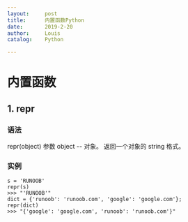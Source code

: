 ```yaml
---
layout:     post
title:      内置函数Python
date:       2019-2-20
author:     Louis
catalog:    Python

---
```

<!-- MarkdownTOC -->




# 内置函数

## **1. repr**

### 语法

repr(object)
参数
object -- 对象。
返回一个对象的 string 格式。

### 实例

```
s = 'RUNOOB'
repr(s)
>>> "'RUNOOB'"
dict = {'runoob': 'runoob.com', 'google': 'google.com'};
repr(dict)
>>> "{'google': 'google.com', 'runoob': 'runoob.com'}"
```

